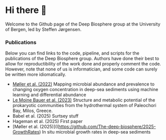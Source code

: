 # Hi there 👋

Welcome to the Github page of the Deep Biosphere group at the University of Bergen, led by Steffen Jørgensen.



### Publications
Below you can find links to the code, pipeline, and scripts for the publications of the Deep Biosphere group. Authors have done their best to allow for reproductibility of the work done and properly comment the code. However, note that none of us is informatician, and some code can surely be written more idiomatically.

- [Møller et al. (2022)](https://github.com/The-deep-biosphere/2022-oxic_response) Mapping microbial abundance and prevalence to changing oxygen concentration in deep-sea sediments using machine learning and differential abundance
- [Le Moine Bauer et al. (2023)](https://github.com/The-deep-biosphere/2023-Milos) Structure and metabolic potential of the prokaryotic communities from the hydrothermal system of Paleochori Bay, Milos, Greece.
- Babel et al. (2025) Surtsey stuff
- Hageman et al. (2025) First paper
- [Møller et al. (2025)]((https://github.com/The-deep-biosphere/2025-GrowthRates) In situ microbial growth rates in deep-sea sediments



<!--
**Here are some ideas to get you started:**

🙋‍♀️ A short introduction - what is your organization all about?
🌈 Contribution guidelines - how can the community get involved?
👩‍💻 Useful resources - where can the community find your docs? Is there anything else the community should know?
🍿 Fun facts - what does your team eat for breakfast?
🧙 Remember, you can do mighty things with the power of [Markdown](https://docs.github.com/github/writing-on-github/getting-started-with-writing-and-formatting-on-github/basic-writing-and-formatting-syntax)
-->
